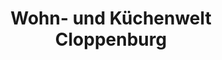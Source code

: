 ---
title: "Wohn- und Küchenwelt Cloppenburg"
url: /cloppenburg/wohn-und-kuechenwelt-cloppenburg/
shop: Küchen
---